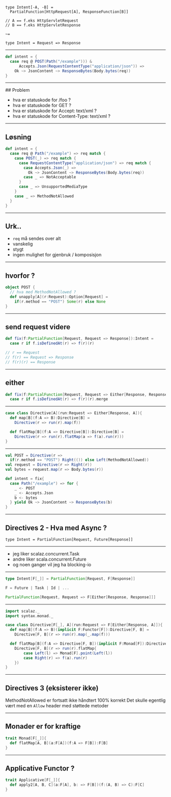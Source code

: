 ```
type Intent[-A, -B] =
  PartialFunction[HttpRequest[A], ResponseFunction[B]]

// A == f.eks HttpServletRequest
// B == f.eks HttpServletResponse

~=

type Intent = Request => Response

```

---

```scala
def intent = {
  case req @ POST(Path("/example"))) &
      Accepts.Json(RequestContentType("application/json")) =>
    Ok ~> JsonContent ~> ResponseBytes(Body.bytes(req))
}
```

---

## Problem
* hva er statuskode for /foo ?
* hva er statuskode for GET ?
* hva er statuskode for Accept: text/xml ?
* hva er statuskode for Content-Type: text/xml ?

---

## Løsning
```scala
def intent = {
  case req @ Path("/example") => req match {
    case POST(_) => req match {
      case RequestContentType("application/json") => req match {
        case Accepts.Json(_) =>
          Ok ~> JsonContent ~> ResponseBytes(Body.bytes(req))
        case _ => NotAcceptable
      }
      case _ => UnsupportedMediaType
    }
    case _ => MethodNotAllowed
  }
}
```
---

## Urk..
* `req` må sendes over alt
* vanskelig
* stygt
* ingen mulighet for gjenbruk / komposisjon

---

## hvorfor ?

```scala
object POST {
  // hva med MethodNotAllowed ?
  def unapply[A](r:Request):Option[Request] =
    if(r.method == "POST") Some(r) else None
}
```

---

## send request videre
```scala
def fix(f:PartialFunction[Request, Request => Response]):Intent =
  case r if f.isDefinedAt(r) => f(r)(r)

// r == Request
// f(r) == Request => Response
// f(r)(r) == Response  
```

---

## either
```scala
def fix(f:PartialFunction[Request, Request => Either[Response, Response]):Itent =
  case r if f.isDefinedAt(r) => f(r)(r).merge
```

---

```scala
case class Directive[A](run:Request => Either[Response, A]){
  def map[B](f:A => B):Directive[B] =
    Directive(r => run(r).map(f))

  def flatMap[B](f:A => Directive[B]):Directive[B] =
    Directive(r => run(r).flatMap(a => f(a).run(r)))
}
```

---

```scala
val POST = Directive(r =>
  if(r.method == "POST") Right(()) else Left(MethodNotAllowed))
val request = Directive(r => Right(r))
val bytes = request.map(r => Body.bytes(r))

def intent = fix{
  case Path("/example") => for {
    _ <- POST
    _ <- Accepts.Json
    b <- bytes
  } yield Ok ~> JsonContent ~> ResponseBytes(b)
}
```  

---

## Directives 2 - Hva med Async ?

```
type Intent = PartialFunction[Request, Future[Response]]
```

---

* jeg liker scalaz.concurrent.Task
* andre liker scala.concurrent.Future
* og noen ganger vil jeg ha blocking-io

---

```scala
type Intent[F[_]] = PartialFunction[Request, F[Response]]

F = Future | Task | Id | ...

PartialFunction[Request, Request => F[Either[Response, Response]]]
```

---

```scala
import scalaz._
import syntax.monad._

case class Directive[F[_], A](run:Request => F[Either[Response, A]]){
  def map[B](f:A => B)(implicit F:Functor[F]):Directive[F, B] =
    Directive[F, B](r => run(r).map(_.map(f)))

  def flatMap[B](f:A => Directive[F, B])(implicit F:Monad[F]):Directive[F, B] =
    Directive[F, B](r => run(r).flatMap{
        case Left(l) => Monad[F].point(Left(l))
        case Right(r) => f(a).run(r)
    })
}
```

---

## Directives 3 (eksisterer ikke)
MethodNotAllowed er fortsatt ikke håndtert 100% korrekt
Det skulle egentlig vært med en `Allow` header med støttede metoder

---

## Monader er for kraftige
```scala
trait Monad[F[_]]{
  def flatMap[A, B](a:F[A])(f:A => F[B]):F[B]
}
```

---

## Applicative Functor ?
```scala
trait Applicative[F[_]]{
  def apply2[A, B, C](a:F[A], b: => F[B])(f:(A, B) => C):F[C]
}
```
